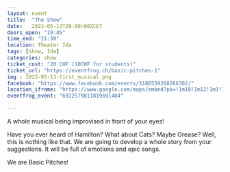 ```yaml
---
layout: event
title:  "The Show"
date:   2022-05-13T20:00:00ZCET
doors_open: "19:45"
time_end: "21:30"
location: Theater Ida
tags: [show, Ida]
categories: show
ticket_cost: "20 CHF (10CHF for students)"
ticket_url: "https://eventfrog.ch/basic-pitches-1"
img : 2022-05-13-first_musical.png
facebook: "https://www.facebook.com/events/3186559268266302/"
location_iframe: "https://www.google.com/maps/embed?pb=!1m18!1m12!1m3!1d2700.9756943550155!2d8.494274716258431!3d47.39290711070734!2m3!1f0!2f0!3f0!3m2!1i1024!2i768!4f13.1!3m3!1m2!1s0x47900bc30739068d%3A0x8e14214a7c3f08b6!2sTheater%20Ida!5e0!3m2!1sen!2sus!4v1634481986898!5m2!1sen!2sus"
eventfrog_event: "6922579811819691404"

---
```

A whole musical being improvised in front of your eyes!

<!--more-->

Have you ever heard of Hamilton? What about Cats? Maybe Grease? Well, this is nothing like that.
We are going to develop a whole story from your suggestions. It will be full of emotions and epic songs.

We are Basic Pitches!

